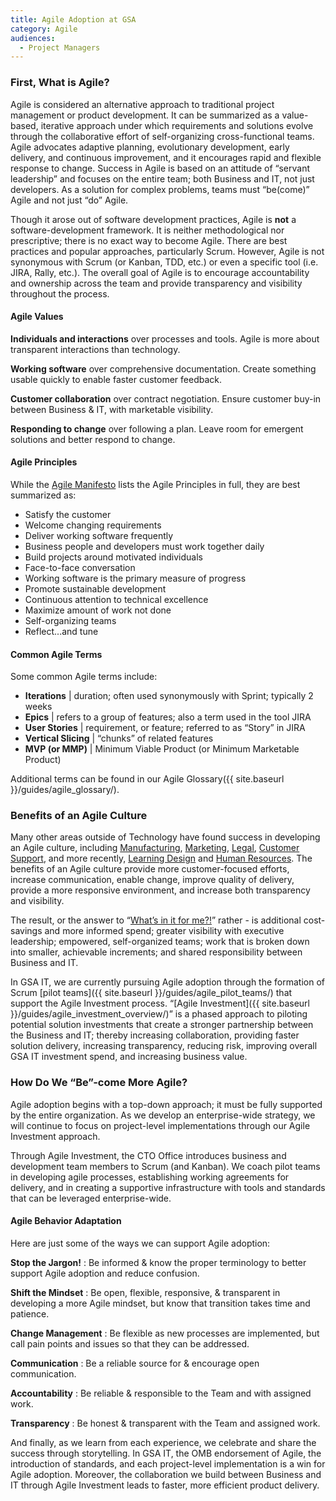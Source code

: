 ```yaml
---
title: Agile Adoption at GSA
category: Agile
audiences:
  - Project Managers
---
```


### First, What is Agile?

Agile is considered an alternative approach to traditional project management or product development. It can be summarized as a value-based, iterative approach under which requirements and solutions evolve through the collaborative effort of self-organizing cross-functional teams. Agile advocates adaptive planning, evolutionary development, early delivery, and continuous improvement, and it encourages rapid and flexible response to change. Success in Agile is based on an attitude of “servant leadership” and focuses on the entire team; both Business and IT, not just developers. As a solution for complex problems, teams must “be(come)” Agile and not just “do” Agile.

Though it arose out of software development practices, Agile is **not** a software-development framework. It is neither methodological nor prescriptive; there is no exact way to become Agile. There are best practices and popular approaches, particularly Scrum. However, Agile is not synonymous with Scrum (or Kanban, TDD, etc.) or even a specific tool (i.e. JIRA, Rally, etc.). The overall goal of Agile is to encourage accountability and ownership across the team and provide transparency and visibility throughout the process.

#### Agile Values

**Individuals and interactions** over processes and tools. Agile is more about transparent interactions than technology.

**Working software** over comprehensive documentation. Create something usable quickly to enable faster customer feedback. 

**Customer collaboration** over contract negotiation. Ensure customer buy-in between Business & IT, with marketable visibility.

**Responding to change** over following a plan. Leave room for emergent solutions and better respond to change.

#### Agile Principles
While the [Agile Manifesto](http://agilemanifesto.org/) lists the Agile Principles in full, they are best summarized as:

* Satisfy the customer
* Welcome changing requirements
* Deliver working software frequently
* Business people and developers must work together daily
* Build projects around motivated individuals 
* Face-to-face conversation 
* Working software is the primary measure of progress
* Promote sustainable development
* Continuous attention to technical excellence
* Maximize amount of work not done
* Self-organizing teams
* Reflect...and tune

#### Common Agile Terms
Some common Agile terms include:

* **Iterations** | duration; often used synonymously with Sprint; typically 2 weeks
* **Epics**	| refers to a group of features; also a term used in the tool JIRA
* **User Stories** | requirement, or feature; referred to as “Story” in JIRA
* **Vertical Slicing** | “chunks” of related features
* **MVP (or MMP)** | Minimum Viable Product (or Minimum Marketable Product)

Additional terms can be found in our Agile Glossary({{ site.baseurl }}/guides/agile_glossary/).

### Benefits of an Agile Culture
Many other areas outside of Technology have found success in developing an Agile culture, including [Manufacturing](http://www.fujitsu.com/global/documents/about/resources/publications/fstj/archives/vol43-1/paper16.pdf), [Marketing](http://agilemarketingmanifesto.org/), [Legal](http://www.abajournal.com/legalrebels/article/the_rise_of_the_agile_lawyer/), [Customer Support](http://www.award-entry.nl/2014/cases/klm/happy-to-help/), and more recently, [Learning Design](http://www.bottomlineperformance.com/what-is-agile-learning-design/) and [Human Resources](http://hr-gazette.com/hr-agile-manifesto/). The benefits of an Agile culture provide more customer-focused efforts, increase communication, enable change, improve quality of delivery, provide a more responsive environment, and increase both transparency and visibility. 

The result, or the answer to “[What’s in it for me?!](https://hbr.org/2016/05/embracing-agile)” rather - is additional cost-savings and more informed spend; greater visibility with executive leadership; empowered, self-organized teams; work that is broken down into smaller, achievable increments; and shared responsibility between Business and IT.

In GSA IT, we are currently pursuing Agile adoption through the formation of Scrum [pilot teams]({{ site.baseurl }}/guides/agile_pilot_teams/) that support the Agile Investment process. “[Agile Investment]({{ site.baseurl }}/guides/agile_investment_overview/)” is a phased approach to piloting potential solution investments that create a stronger partnership between the Business and IT; thereby increasing collaboration, providing faster solution delivery, increasing transparency, reducing risk, improving overall GSA IT investment spend, and increasing business value.

### How Do We “Be”-come More Agile?
Agile adoption begins with a top-down approach; it must be fully supported by the entire organization. As we develop an enterprise-wide strategy, we will continue to focus on project-level implementations through our Agile Investment approach.

Through Agile Investment, the CTO Office introduces business and development team members to Scrum (and Kanban). We coach pilot teams in developing agile processes, establishing working agreements for delivery, and in creating a supportive infrastructure with tools and standards that can be leveraged enterprise-wide.

#### Agile Behavior Adaptation
Here are just some of the ways we can support Agile adoption:

**Stop the Jargon!** : Be informed & know the proper terminology to better support Agile adoption and reduce confusion.

**Shift the Mindset** : Be open, flexible, responsive, & transparent in developing a more Agile mindset, but know that transition takes time and patience.

**Change Management** : Be flexible as new processes are implemented, but call pain points and issues so that they can be addressed.

**Communication** : Be a reliable source for & encourage open communication.

**Accountability** : Be reliable & responsible to the Team and with assigned work.

**Transparency** : Be honest & transparent with the Team and assigned work.

And finally, as we learn from each experience, we celebrate and share the success through storytelling. In GSA IT, the OMB endorsement of Agile, the introduction of standards, and each project-level implementation is a win for Agile adoption. Moreover, the collaboration we build between Business and IT through Agile Investment leads to faster, more efficient product delivery.
